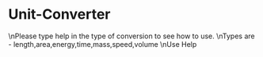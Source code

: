 # Unit-Converter
\nPlease type help in the type of conversion to see how to use.
\nTypes are - length,area,energy,time,mass,speed,volume
\nUse Help
